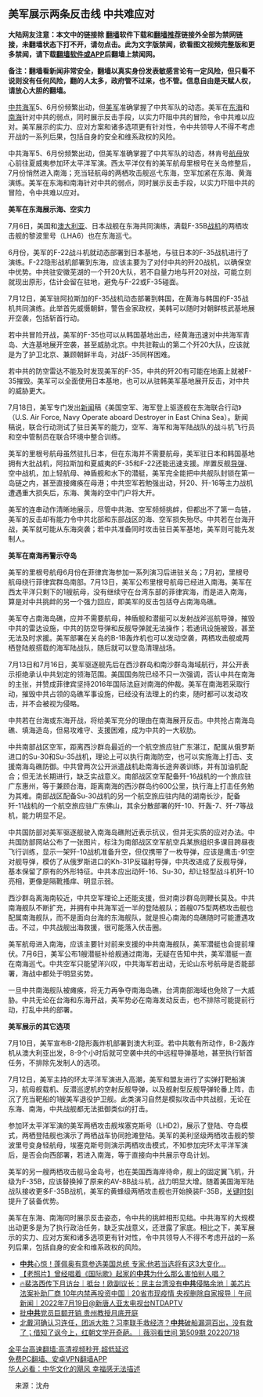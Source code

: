  <!-- 面包屑导航 --> <h2>美军展示两条反击线 中共难应对</h2> <p class="notice"><b>大陆网友注意：本文中的链接除 <a href="https://github.com/bannedbook/fanqiang" >翻墙</a>软件下载和<a href="https://github.com/killgcd/justmysocks/blob/master/README.md">翻墙推荐</a>链接外全部为禁网链接，未翻墙状态下打不开，请勿点击。此为文字版禁闻，欲看图文视频完整版和更多禁闻，请下载<a href="https://github.com/bannedbook/fanqiang">翻墙软件或APP</a>后翻墙上禁闻网。</p><p>备注：翻墙看新闻非常安全，翻墙以真实身份发表敏感言论有一定风险，但只看不说则没有任何风险，翻的人太多，政府管不过来，也不管。信息自由是天赋人权，请放心大胆的翻墙。</b></p>  <div class="entry"> <p id="summary"><a href="https://www.bannedbook.org/bnews/tag/%e4%b8%ad%e5%85%b1/" class="st_tag internal_tag" rel="tag" title="标签 中共 下的日志">中共</a><a href="https://www.bannedbook.org/bnews/tag/%e6%b5%b7%e5%86%9b/" class="st_tag internal_tag" rel="tag" title="标签 海军 下的日志">海军</a>5、6月份频繁出动，但<a href="https://www.bannedbook.org/bnews/tag/%e7%be%8e%e5%86%9b/" class="st_tag internal_tag" rel="tag" title="标签 美军 下的日志">美军</a>准确掌握了中共军队的动态。美军在<a href="https://www.bannedbook.org/bnews/tag/%e4%b8%9c%e6%b5%b7/" class="st_tag internal_tag" rel="tag" title="标签 东海 下的日志">东海</a>和<a href="https://www.bannedbook.org/bnews/tag/%e5%8d%97%e6%b5%b7/" class="st_tag internal_tag" rel="tag" title="标签 南海 下的日志">南海</a>针对中共的弱点，同时展示反击手段，以实力吓阻中共的冒险，令中共难以应对。美军展示的实力、应对方案和诸多选项更有针对性，令中共领导人不得不考虑开战的一系列后果，包括自身的安全和维系政权的风险。</p> <p>中共海军5、6月份频繁出动，但美军准确掌握了中共军队的动态，林肯号<a href="https://www.bannedbook.org/bnews/tag/%e8%88%aa%e6%af%8d/" class="st_tag internal_tag" rel="tag" title="标签 航母 下的日志">航母</a>放心前往夏威夷参加环太平洋军演。西太平洋仅有的美军航母里根号在关岛修整后，7月份悄然进入南海；充当轻航母的两栖攻击舰巡弋东海，空军加紧在东海、黄海演练。美军在东海和南海针对中共的弱点，同时展示反击手段，以实力吓阻中共的冒险，令中共难以应对。</p> <p><strong>美军在东海展示海、空实力</strong></p> <p>7月6日，美国和<a href="https://www.bannedbook.org/bnews/tag/%e6%be%b3%e5%a4%a7%e5%88%a9%e4%ba%9a/" class="st_tag internal_tag" rel="tag" title="标签 澳大利亚 下的日志">澳大利亚</a>、日本战舰在东海共同演练，满载F-35B<a href="https://www.bannedbook.org/bnews/tag/%e6%88%98%e6%9c%ba/" class="st_tag internal_tag" rel="tag" title="标签 战机 下的日志">战机</a>的两栖攻击舰的黎波里号（LHA6）也在东海巡弋。</p> <p>6月份，美军的F-22战斗机就动态部署到日本基地，与驻日本的F-35战机进行了演练。F-22隐形战机部署到东海，应该主要为了对付中共的歼20战机，以确保空中优势。中共驻安徽芜湖的一个歼20大队，若不自量力地与歼20对战，可能立刻就现出原形，估计会留在驻地，避免与F-22或F-35碰面。</p> <p>7月12日，美军驻阿拉斯加的F-35战机动态部署到韩国，在黄海与韩国的F-35战机共同演练。此举首先威慑朝鲜，警告金家政权，美韩可以随时对朝鲜核武基地展开空袭，包括斩首行动。</p> <p>若中共冒险开战，美军的F-35也可以从韩国基地出击，经黄海迅速对中共海军青岛、大连基地展开空袭，甚至威胁北京。中共驻鞍山的第二个歼20大队，应该就是为了护卫北京、兼顾朝鲜半岛，对战F-35同样困难。</p>  <p>若中共的防空雷达不能及时发现美军的F-35，中共的歼20有可能在地面上就被F-35摧毁。美军可以全面使用日本基地，也可以从驻韩美军基地展开反击，对中共的威胁更大。</p> <p>7月18日，美军专门发出<span class='wp_keywordlink_affiliate'><a href="https://www.bannedbook.org/" title="新闻">新闻</a></span>稿《美国空军、海军登上驱逐舰在东海联合行动》（U.S. Air Force, Navy Operate aboard Destroyer in East China Sea）。新闻稿说，联合行动测试了驻日美军的能力，空军、海军和海军陆战队的战斗机飞行员和空中管制员在联合环境中整合训练。</p> <p>美军的里根号航母虽然驻扎日本，但在东海并不需要航母，美军驻日本和韩国基地拥有大批战机，阿拉斯加和夏威夷的F-35和F-22还能迅速支援。岸置反舰<a href="https://www.bannedbook.org/bnews/tag/%e5%af%bc%e5%bc%b9/" class="st_tag internal_tag" rel="tag" title="标签 导弹 下的日志">导弹</a>、空中战机，加上轻航母、神盾舰和水下的潜艇，美军完全能把中共舰队封锁在第一岛链之内，甚至直接瘫痪在母港；中共空军若勉强出动，歼20、歼-16等主力战机遭遇重大损失后，东海、黄海的空中门户将大开。</p> <p>美军的连串动作清晰地展示，尽管中共海、空军频频挑衅，但都出不了第一岛链，美军的反击却有能力令中共北部和东部战区的海、空军损失殆尽。中共若在台海开战，美军就可能从东海突袭；若中共准备同时攻击驻日美军基地，美军则可能先发制人。</p> <p><strong>美军在南海再警示夺岛</strong></p> <p>美军的里根号航母6月份在菲律宾海参加一系列演习后进驻关岛；7月初，里根号航母绕行菲律宾群岛南部。7月13日，美军公布里根号航母已经进入南海。美军在西太平洋只剩下的1艘航母，没有继续守在台湾东部的菲律宾海，而是进入南海，算是对中共挑衅的另一个强力回应，即美军的反击包括夺占南海岛礁。</p> <p>美军夺占南海岛礁，应并不需要航母，神盾舰和潜艇可以发射战斧巡航导弹，摧毁中共的雷达设施，中共的防空导弹和反舰导弹就无法操作；若通讯设施被毁，甚至无法及时求援。美军部署在关岛的B-1B轰炸机也可以发动空袭，两栖攻击舰或两栖登陆舰搭载的海军陆战队，随后就可以登岛清理战场。</p>  <p>7月13日和7月16日，美军驱逐舰先后在西沙群岛和南沙群岛海域航行，并公开表示拒绝承认中共划定的领海范围。美国国务院已经不只一次强调，否认中共在南海的主张，并赞成菲律宾坚持2016年国际法庭对南海的仲裁。美军在南海若采取行动，摧毁中共占领的岛礁军事设施，已经没有法理上的约束，随时都可以发动攻击，并不会被视为侵略。</p> <p>中共若在台海或东海开战，将给美军充分的理由在南海展开反击。中共抢占南海岛礁、填海造岛，但易攻难守、支援困难，成为中共的一大软肋。</p> <p>中共南部战区空军，距离西沙群岛最近的一个航空旅应驻广东湛江，配属从俄罗斯进口的Su-30和Su-35战机，理论上可以执行南海防空，也可以实施海上打击、支援南海岛礁防御。中共曾两次公开派遣战机赴南海长途奔袭训练，并有加油机配合；但无法长期进行，缺乏实战意义。南部战区空军配备歼-16战机的一个旅应驻广东惠州，等于兼顾台海，距离南海的西沙群岛约600公里，执行海上打击任务勉为其难。南部战区配备Su-30战机的另一个航空旅应驻内陆的湖南长沙，配备歼-11战机的一个航空旅应驻广东佛山，其余分散部署的歼-10、歼轰-7、歼-7等战机，能力明显不足。</p> <p>中共国防部对美军驱逐舰驶入南海岛礁附近表示抗议，但并无实质的应对办法。中共国防部网站公布了一张图片，标注为南部战区空军航空兵某旅组织多课目跨昼夜飞行训练，显示一架歼-10战机准备升空，但仅携带了一枚导弹，应该是鹰击-91空对舰导弹，模仿了从俄罗斯进口的Kh-31P反辐射导弹，中共改进成了反舰导弹，基本保留了原有的外形特征。中共本应出动歼-16、Su-30，却让轻型战斗机歼-10亮相，更像是隔靴搔痒、明显示弱。</p> <p>西沙群岛离海南较近，中共空军理论上还能支援，但对南沙群岛则鞭长莫及。中共南海舰队不断扩充，并拥有中共海军近一半的登陆舰队；首艘075型两栖攻击舰也配属南海舰队，而不是面向台海的东海舰队，就是担心南海的岛礁随时可能遭遇攻击。不过，中共战舰出海救援，很可能落入伏击圈。</p> <p>美军航母进入南海，应该主要针对前来支援的中共南海舰队，美军潜艇也会提前埋伏。7月6日，美军公布1艘潜艇补给舰通过南海，无疑在告知中共，美军潜艇一直在南海巡弋。中共空军只能望洋兴叹，中共海军若出动，无论山东号航母是否能部署，海战中都处于明显劣势。</p> <p>一旦中共南海舰队被瘫痪，将无力再争夺南海岛礁，台湾南部海域也免除了一大威胁。中共无论在台海和东海开战，美军势必在南海发动反击，也不排除可能提前行动，打乱中共的部署。</p>  <p><strong>美军展示的其它选项</strong></p> <p>7月10日，美军宣布B-2隐形轰炸机部署到澳大利亚。若中共敢有所动作，B-2轰炸机从澳大利亚出发，8-9个小时后就可空袭中共的中远程导弹基地，甚至执行斩首任务，不排除先发制人的选项。</p> <p>7月12日，美军主持的环太平洋军演进入高潮，美军和盟友进行了实弹打靶船演习，航母舰载机、反潜巡逻机的空射反舰导弹，以及舰射型反舰导弹轮番上阵，击沉了充当靶船的1艘美军退役护卫舰。此类演习自然是模拟攻击中共战舰，无论在东海、南海，中共战舰都无法抵御类似的打击。</p> <p>参加环太平洋军演的美军两栖攻击舰埃塞克斯号（LHD2)，展示了登陆、夺岛模式，两栖登陆舰也演示了两栖战车协同抢滩登陆。美军的美利坚级两栖攻击舰的黎波里号变身轻航母，埃塞克斯号则演示两栖攻击模式，不知参加完环太平洋军演后，是否会向西部署，若进入南海，等于直接向中共展示夺岛计划。</p> <p>美军的另一艘两栖攻击舰马金岛号，也在美国西海岸待命，舰上的固定翼飞机，升级为F-35B，应该替换掉了原来的AV-8B战斗机，战力明显大增。随着美国海军陆战队接收更多F-35B战机，美军的黄蜂级两栖攻击舰也开始换装F-35B，<span class='wp_keywordlink'><a href="https://www.bannedbook.org/forum2/topic151.html" title="关键时刻：李鹏日记" target="_blank">关键时刻</a></span>提升了装备优势。</p> <p>美军在东海、南海同时展示反击姿态，令中共的挑衅相形见绌。中共海军的大规模出动更多是为了执行政治任务，缺乏实战意义，还泄露了家底。相比之下，美军展示的实力、应对方案和诸多选项更有针对性，令中共领导人不得不考虑开战的一系列后果，包括自身的安全和维系政权的风险。</p> <div id="taboola-mid-1"></div>  <ul class='op-related-articles' title='相关阅读'> <li><a href='https://www.bannedbook.org/bnews/topimagenews/20220719/1760238.html' target='_blank'><b>中共</b>心惊！蓬佩奥有意参选美国总统 专家:他若当选将有这3大变化…</a></li> <li><a href='https://www.bannedbook.org/bnews/lifebaike/20220719/1760219.html' target='_blank'>【老照片】曾经唱着《国际歌》起家的<b>中共</b>为什么那么害怕别人唱？</a></li> <li><a href='https://www.bannedbook.org/bnews/taiwannews/20220719/1760218.html' target='_blank'>🔥裴洛西传下月访台｜抵台！欧副议长：民主台湾没有<b>中共</b>侵略余地｜美芯片法案补助厂商 10年内禁再投资中国｜20省市现疫情 央视删除自家报导｜午间新闻｜2022年7月19日@新唐人亚太电视台NTDAPTV</a></li> <li><a href='https://www.bannedbook.org/bnews/comments/20220719/1760206.html' target='_blank'>批<b>中共</b>党员巨额开销 贵州教授月底开庭</a></li> <li><a href='https://www.bannedbook.org/bnews/bannedvideo/20220719/1760204.html' target='_blank'>北戴河确认习连任，团派大胜？习李联手救经济？<b>中共</b>破船漏洞百出，没有救了；借知了讽今上，红朝文学开奇葩。｜薇羽看世间 第509期 20220718</a></li> </ul> <p class="texttj"> <a href="https://github.com/bannedbook/fanqiang/wiki/V2ray%E6%9C%BA%E5%9C%BA" target="_blank">全平台高速翻墙:高清视频秒开,超低延迟</a><br/> <a href="https://github.com/bannedbook/fanqiang/wiki/%E7%A6%81%E9%97%BB%E7%BD%91%E5%AE%89%E5%8D%93%E7%BF%BB%E5%A2%99%E6%96%B0%E9%97%BBAPP" target="_blank">免费PC翻墙、安卓VPN翻墙APP</a><br/> <a href="https://www.bannedbook.org/bnews/comments/20220220/1694796.html" target="_blank">华人必看：中华文化的飓风 幸福感无法描述</a> </p> <p class="src-info">　来源：沈舟 </p><a name='sharetosocial'></a>  <div style="margin-bottom:5px;padding-bottom:5px;clear:both"> <div id="archive-pix-1" class="banner-ads"> <!-- AuctionX Display platform tag START --> <div id="27602x728x90x621x_ADSLOT1" clicktrack="%%CLICK_URL_ESC%%"></div>  <!-- AuctionX Display platform tag END --> </div> <div id="archive-pix-2" class="banner-ads"> <!-- AuctionX Display platform tag START --> <div id="27556x300x250x621x_ADSLOT1" clicktrack="%%CLICK_URL_ESC%%" style="margin:0 auto;text-align:center"></div>  <!-- AuctionX Display platform tag END --> </div> </div>  <div id="archive-pix-1" class="banner-ads"> <!-- AuctionX Display platform tag START --> <div id="27603x728x90x621x_ADSLOT1" clicktrack="%%CLICK_URL_ESC%%"></div>  <!-- AuctionX Display platform tag END --> </div> </div><!--END ENTRY--> 